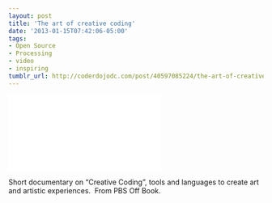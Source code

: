 ```yaml
---
layout: post
title: 'The art of creative coding'
date: '2013-01-15T07:42:06-05:00'
tags:
- Open Source
- Processing
- video
- inspiring
tumblr_url: http://coderdojodc.com/post/40597085224/the-art-of-creative-coding
---
```

<div class="youtube-wrapper">
<iframe src="//www.youtube.com/embed/eBV14-3LT-g" frameborder="0" allowfullscreen></iframe>
</div>

Short documentary on “Creative Coding”, tools and languages to create art and artistic experiences.  From PBS Off Book.
